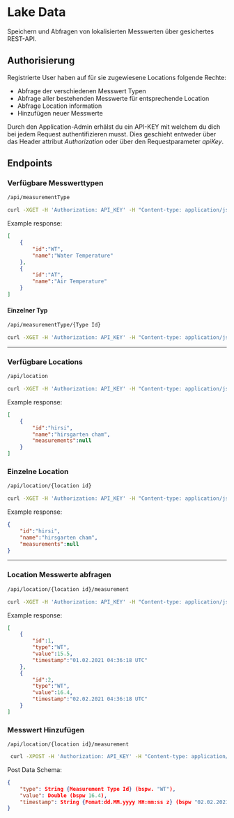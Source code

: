 # Lake Data
Speichern und Abfragen von lokalisierten Messwerten über gesichertes REST-API.

## Authorisierung
Registrierte User haben auf für sie zugewiesene Locations folgende Rechte:
- Abfrage der verschiedenen Messwert Typen
- Abfrage aller bestehenden Messwerte für entsprechende Location
- Abfrage Location information
- Hinzufügen neuer Messwerte

Durch den Application-Admin erhälst du ein API-KEY mit welchem du dich bei jedem Request authentifizieren musst. Dies geschieht entweder über das Header attribut *Authorization* oder über den Requestparameter *apiKey*.

## Endpoints

### Verfügbare Messwerttypen
```sh
/api/measurementType
```
```sh
curl -XGET -H 'Authorization: API_KEY' -H "Content-type: application/json" 'https://lake-data.herokuapp.com/api/measurementType'
```
Example response:
```json
[
    {
        "id":"WT",
        "name":"Water Temperature"
    },
    {
        "id":"AT",
        "name":"Air Temperature"
    }
]
```
#### Einzelner Typ

```sh
/api/measurementType/{Type Id}
```
```sh
curl -XGET -H 'Authorization: API_KEY' -H "Content-type: application/json" 'https://lake-data.herokuapp.com/api/measurementType/WT'
```
***

### Verfügbare Locations
```sh
/api/location
```
```sh
curl -XGET -H 'Authorization: API_KEY' -H "Content-type: application/json" 'https://lake-data.herokuapp.com/api/location'
```
Example response:
```json
[
    {
        "id":"hirsi",
        "name":"hirsgarten cham",
        "measurements":null
    }
]
```
### Einzelne Location
```sh
/api/location/{location id}
```
```sh
curl -XGET -H 'Authorization: API_KEY' -H "Content-type: application/json" 'https://lake-data.herokuapp.com/api/location/hirsi'
```
Example response:
```json
{   
    "id":"hirsi",
    "name":"hirsgarten cham",
    "measurements":null
}
```
***
### Location Messwerte abfragen
```sh
/api/location/{location id}/measurement
```
```sh
curl -XGET -H 'Authorization: API_KEY' -H "Content-type: application/json" 'https://lake-data.herokuapp.com/api/location/hirsi/measurement'
```
Example response:
```json
[
    {
        "id":1,
        "type":"WT",
        "value":15.5,
        "timestamp":"01.02.2021 04:36:18 UTC"
    },
    {
        "id":2,
        "type":"WT",
        "value":16.4,
        "timestamp":"02.02.2021 04:36:18 UTC"
    }
]
```

### Messwert Hinzufügen
```
/api/location/{location id}/measurement
```
```sh
 curl -XPOST -H 'Authorization: API_KEY' -H "Content-type: application/json" -d '{"type": "WT","value": 15.5,"timestamp": "02.02.2021 05:36:18 +01:00"}' 'https://lake-data.herokuapp.com/api/location/hirsi/measurement'
```
Post Data Schema:
```json
{
    "type": String {Measurement Type Id} (bspw. "WT"),
    "value": Double (bspw 16.4),
    "timestamp": String {Fomat:dd.MM.yyyy HH:mm:ss z} (bspw "02.02.2021 04:36:18 +01:00")
}
```
